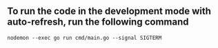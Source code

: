 ## To run the code in the development mode with auto-refresh, run the following command

`nodemon --exec go run cmd/main.go --signal SIGTERM`
